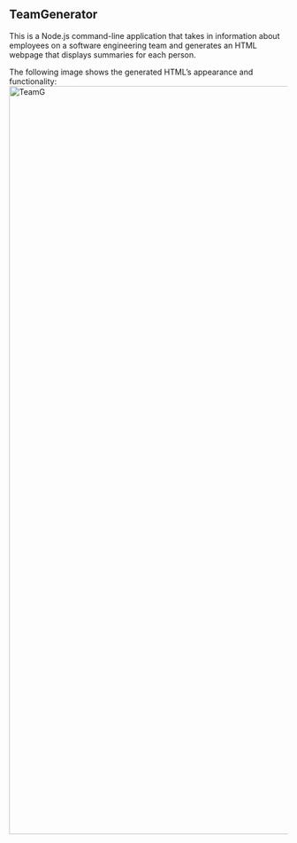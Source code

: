 ## TeamGenerator
This is a Node.js command-line application that takes in information about employees on a software engineering team and generates an HTML webpage that displays summaries for each person.

The following image shows the generated HTML’s appearance and functionality:
<img width="1352" alt="TeamG" src="https://user-images.githubusercontent.com/106128434/199272015-7b2dfb54-6aa8-4822-a711-886cef25dd29.png">
